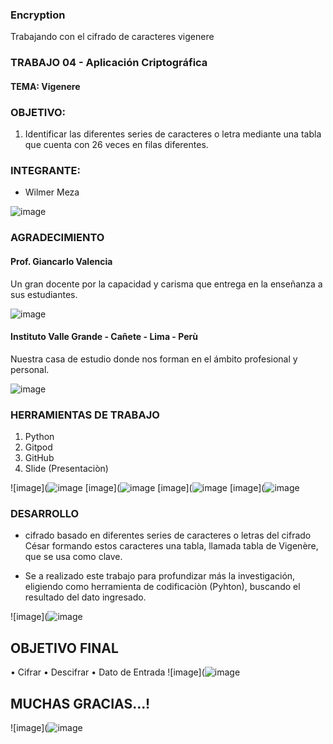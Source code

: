 ### Encryption
Trabajando con el cifrado  de caracteres vigenere 

### TRABAJO 04 - Aplicación Criptográfica
#### TEMA: Vigenere

### OBJETIVO:
1. Identificar las diferentes series de caracteres o letra mediante una tabla que cuenta con 26 veces en filas diferentes.

### INTEGRANTE:
- Wilmer Meza

![image](https://user-images.githubusercontent.com/55814963/122267088-19ed3f80-cea0-11eb-9764-fedbecdbcf5a.png)

### AGRADECIMIENTO

#### Prof. Giancarlo Valencia 

Un gran docente por la capacidad y carisma que entrega en la enseñanza a sus estudiantes.

![image](https://user-images.githubusercontent.com/55814963/122269677-1909dd00-cea3-11eb-9530-27de82829437.png)

#### Instituto Valle Grande - Cañete - Lima - Perù

Nuestra casa de estudio donde nos forman en el ámbito profesional y personal.

![image](https://user-images.githubusercontent.com/55814963/122269801-3b9bf600-cea3-11eb-9ab3-f6b60974979e.png)


### HERRAMIENTAS DE TRABAJO
1. Python
2. Gitpod
3. GitHub
4. Slide (Presentaciòn)




![image](![image](https://user-images.githubusercontent.com/55814963/143780387-9a70b986-bdb2-40c5-ba06-1c602550c549.png)
[image](![image](https://user-images.githubusercontent.com/55814963/143780395-0992eb38-f8cc-445a-bda7-b8edeb81521d.png)
[image](![image](https://user-images.githubusercontent.com/55814963/143780401-08f7b6e9-5d6b-4840-8a7a-f583eafad447.png)
[image](![image](https://user-images.githubusercontent.com/55814963/143780415-75afe334-2ea1-4a19-ade5-a6d99cd51490.png)


### DESARROLLO
-  cifrado basado en diferentes series de caracteres o letras del cifrado César formando estos caracteres una tabla, llamada tabla de Vigenère, que se usa como clave. 

- Se a realizado este trabajo para profundizar más la investigación, eligiendo como herramienta de codificaciòn (Pyhton), buscando el resultado del dato ingresado.



![image](![image](https://user-images.githubusercontent.com/55814963/143780498-145a7657-eb44-4313-9ccd-9448d1d585e9.png)



##  OBJETIVO FINAL

• Cifrar
• Descifrar
• Dato de Entrada 
![image](![image](https://user-images.githubusercontent.com/55814963/143780254-62ad3419-4a64-45aa-b5e4-e3ebe8519914.png)


##  MUCHAS GRACIAS...!

![image](![image](https://user-images.githubusercontent.com/55814963/143780286-5687e90f-8acc-4f85-8de5-225715db9189.png)


